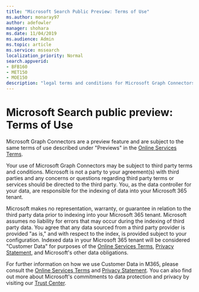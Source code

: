 ```yaml
---
title: "Microsoft Search Public Preview: Terms of Use"
ms.author: monaray97
author: adefowler
manager: shohara
ms.date: 11/04/2019
ms.audience: Admin
ms.topic: article
ms.service: mssearch
localization_priority: Normal
search.appverid:
- BFB160
- MET150
- MOE150
description: "legal terms and conditions for Microsoft Graph Connectors public preview for Microsoft search"
---
```


# Microsoft Search public preview: Terms of Use

Microsoft Graph Connectors are a preview feature and are subject to the same terms of use described under "Previews" in the [Online Services Terms](http://www.microsoftvolumelicensing.com/Downloader.aspx?documenttype=OST&lang=English).

Your use of Microsoft Graph Connectors may be subject to third party terms and conditions. Microsoft is not a party to your agreement(s) with third parties and any concerns or questions regarding third party terms or services should be directed to the third party. You, as the data controller for your data, are responsible for the indexing of data into your Microsoft 365 tenant.

Microsoft makes no representation, warranty, or guarantee in relation to the third party data prior to indexing into your Microsoft 365 tenant.  Microsoft assumes no liability for errors that may occur during the indexing of third party data.  You agree that any data sourced from a third party provider is provided "as is," and with respect to the index, is provided subject to your configuration. Indexed data in your Microsoft 365 tenant will be considered "Customer Data" for purposes of the [Online Services Terms](http://www.microsoftvolumelicensing.com/Downloader.aspx?documenttype=OST&lang=English), [Privacy Statement](https://privacy.microsoft.com/privacystatement), and Microsoft's other data obligations.

For further information on how we use Customer Data in M365, please consult the [Online Services Terms](http://www.microsoftvolumelicensing.com/Downloader.aspx?documenttype=OST&lang=English) and [Privacy Statement](https://privacy.microsoft.com/privacystatement). You can also find out more about Microsoft's commitments to data protection and privacy by visiting our [Trust Center](https://www.microsoft.com/trust-center).

